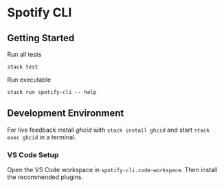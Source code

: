 # Spotify CLI

## Getting Started

Run all tests

    stack test

Run executable

    stack run spotify-cli -- help

## Development Environment

For live feedback install _ghcid_ with `stack install ghcid` and start
`stack exec ghcid` in a terminal.

### VS Code Setup

Open the VS Code workspace in `spotify-cli.code-workspace`.
Then install the recommended plugins.
